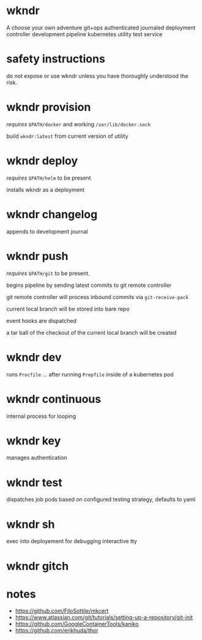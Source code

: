 # wkndr

A choose your own adventure git+ops authenticated journaled deployment controller development pipeline kubernetes utility test service

# safety instructions

do not expose or use wkndr unless you have thoroughly understood the risk.

# wkndr provision

_requires_ `$PATH/docker` and working `/var/lib/docker.sock`

build `wkndr:latest` from current version of utility

# wkndr deploy

_requires_ `$PATH/helm` to be present

installs wkndr as a deployment

# wkndr changelog

appends to development journal

# wkndr push

_requires_ `$PATH/git` to be present.

begins pipeline by sending latest commits to git remote controller

git remote controller will process inbound commits via `git-receive-pack`

current local branch will be stored into bare repo

event hooks are dispatched

a tar ball of the checkout of the current local branch will be created

# wkndr dev

runs `Procfile` ... after running `Prepfile` inside of a kubernetes pod

# wkndr continuous

internal process for looping

# wkndr key

manages authentication

# wkndr test

dispatches job pods based on configured testing strategy, defaults to yaml

# wkndr sh

exec into deployement for debugging interactive tty

# wkndr gitch

# notes

* https://github.com/FiloSottile/mkcert
* https://www.atlassian.com/git/tutorials/setting-up-a-repository/git-init
* https://github.com/GoogleContainerTools/kaniko
* https://github.com/erikhuda/thor
